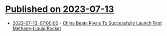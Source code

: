 # [Published on 2023-07-13](index.md)

* [2023-07-13, 07:00:00](https://science.slashdot.org/story/23/07/12/2327258/china-beats-rivals-to-successfully-launch-first-methane-liquid-rocket?utm_source=rss1.0mainlinkanon&utm_medium=feed) - [China Beats Rivals To Successfully Launch First Methane-Liquid Rocket](https://science.slashdot.org/story/23/07/12/2327258/china-beats-rivals-to-successfully-launch-first-methane-liquid-rocket?utm_source=rss1.0mainlinkanon&utm_medium=feed)

